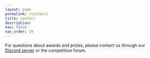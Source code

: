 ```yaml
---
layout: page
permalink: /contact/
title: Contact
description:  
nav: false
nav_order: 10
---
```


For questions about awards and prizes, please contact us through our [Discord server](https://discord.gg/KU25RxGqP8) or the competition forum.